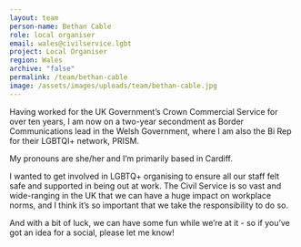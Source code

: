 ```yaml
---
layout: team
person-name: Bethan Cable
role: local organiser
email: wales@civilservice.lgbt
project: Local Organiser
region: Wales
archive: "false"
permalink: /team/bethan-cable
image: /assets/images/uploads/team/bethan-cable.jpg
---
```

Having worked for the UK Government’s Crown Commercial Service for over ten years, I am now on a two-year secondment as Border Communications lead in the Welsh Government, where I am also the Bi Rep for their LGBTQI+ network, PRISM.

My pronouns are she/her and I’m primarily based in Cardiff.

I wanted to get involved in LGBTQ+ organising to ensure all our staff felt safe and supported in being out at work. The Civil Service is so vast and wide-ranging in the UK that we can have a huge impact on workplace norms, and I think it’s so important that we take the responsibility to do so.

And with a bit of luck, we can have some fun while we’re at it - so if you’ve got an idea for a social, please let me know!